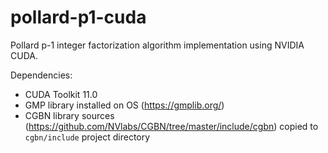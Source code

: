 # pollard-p1-cuda

Pollard p-1 integer factorization algorithm implementation using NVIDIA CUDA.

Dependencies:
- CUDA Toolkit 11.0
- GMP library installed on OS (https://gmplib.org/)
- CGBN library sources (https://github.com/NVlabs/CGBN/tree/master/include/cgbn) copied to `cgbn/include` project directory
